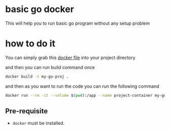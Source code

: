 # basic go docker

This will help you to run basic go program without any setup problem


# how to do it

You can simply grab this [docker file](Dockerfile) into your project directory

and then you can run build command once

```bash
docker build -t my-go-proj .
```

and then as you want to run the code you can run the following command

```bash
docker run --rm -it --volume $(pwd):/app --name project-container my-go-proj
```

## Pre-requisite

- `docker` must be installed.
